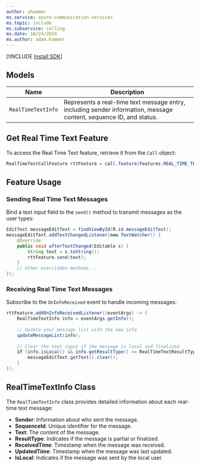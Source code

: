 ```yaml
---
author: ahammer
ms.service: azure-communication-services
ms.topic: include
ms.subservice: calling
ms.date: 10/24/2024
ms.author: adam.hammer
---
```


[!INCLUDE [Install SDK](../install-sdk/install-sdk-android.md)]

## Models

| Name               | Description                                      |
| ------------------ | ------------------------------------------------ |
| `RealTimeTextInfo` | Represents a real-time text message entry, including sender information, message content, sequence ID, and status. |

## Get Real Time Text Feature

To access the Real Time Text feature, retrieve it from the `Call` object:

```java
RealTimeTextCallFeature rttFeature = call.feature(Features.REAL_TIME_TEXT);
```

## Feature Usage

### Sending Real Time Text Messages

Bind a text input field to the `send()` method to transmit messages as the user types:

```java
EditText messageEditText = findViewById(R.id.messageEditText);
messageEditText.addTextChangedListener(new TextWatcher() {
    @Override
    public void afterTextChanged(Editable s) {
        String text = s.toString();
        rttFeature.send(text);
    }
    // Other overridden methods...
});
```

### Receiving Real Time Text Messages

Subscribe to the `OnInfoReceived` event to handle incoming messages:

```java
rttFeature.addOnInfoReceivedListener((eventArgs) -> {
    RealTimeTextInfo info = eventArgs.getInfo();
    
    // Update your message list with the new info
    updateMessageList(info);
    
    // Clear the text input if the message is local and finalized
    if (info.isLocal() && info.getResultType() == RealTimeTextResultType.FINAL) {
        messageEditText.getText().clear();
    }
});
```

## RealTimeTextInfo Class

The `RealTimeTextInfo` class provides detailed information about each real-time text message:

- **Sender**: Information about who sent the message.
- **SequenceId**: Unique identifier for the message.
- **Text**: The content of the message.
- **ResultType**: Indicates if the message is partial or finalized.
- **ReceivedTime**: Timestamp when the message was received.
- **UpdatedTime**: Timestamp when the message was last updated.
- **IsLocal**: Indicates if the message was sent by the local user.
